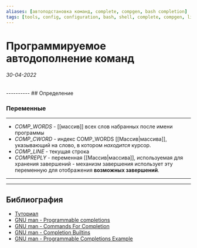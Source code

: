 ```yaml
---
aliases: [автоподстановка команд, complete, compgen, bash completion]
tags: [tools, config, configuration, bash, shell, complete, compgen, linux]
---
```

# Программируемое автодополнение команд
<h6>30-04-2022</h6>
----------
## Определение


### Переменные
---
- _COMP_WORDS_ - [[массив]] всех слов набранных после имени программы
- _COMP_CWORD_ - индекс COMP_WORDS [[Массив|массива]], указывающий на слово, в котором _находится_ курсор.
- _COMP_LINE_ - текущая строка
- _COMPREPLY_ - переменная [[Массив|массива]], используемая для хранения завершений - механизм завершения использует эту переменную для отображения **возможных завершений**.
---

---
## Библиография
- [Туториал](https://iridakos.com/programming/2018/03/01/bash-programmable-completion-tutorial)
- [GNU man - Programmable completions](https://www.gnu.org/software/bash/manual/html_node/Programmable-Completion.html#Programmable-Completion)
- [GNU man - Commands For Completion](https://www.gnu.org/software/bash/manual/html_node/Commands-For-Completion.html)
- [GNU man - Completion Builtins](https://www.gnu.org/software/bash/manual/html_node/Programmable-Completion-Builtins.html#Programmable-Completion-Builtins)
- [GNU man - Programmable Completions Example](https://www.gnu.org/software/bash/manual/html_node/A-Programmable-Completion-Example.html#A-Programmable-Completion-Example)